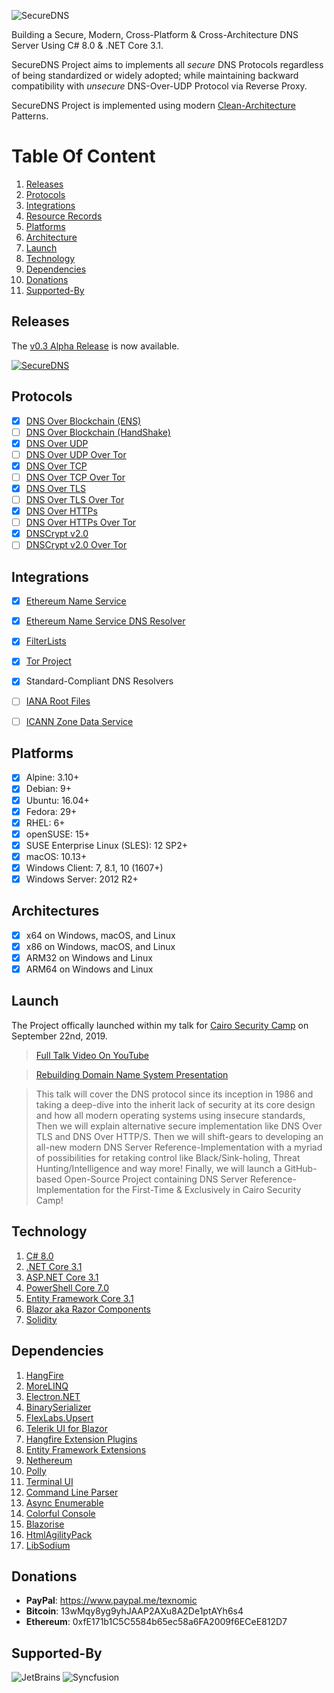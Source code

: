 ![SecureDNS](https://raw.githubusercontent.com/Texnomic/SecureDNS/master/docs/Logo.png "SecureDNS")

Building a Secure, Modern, Cross-Platform & Cross-Architecture DNS Server Using C# 8.0 & .NET Core 3.1.

SecureDNS Project aims to implements all *secure* DNS Protocols regardless of being standardized or widely adopted; while maintaining backward compatibility with *unsecure* DNS-Over-UDP Protocol via Reverse Proxy.

SecureDNS Project is implemented using modern [Clean-Architecture](https://www.amazon.com/Clean-Architecture-Craftsmans-Software-Structure/dp/0134494164) Patterns.

# Table Of Content

1. [Releases](#Releases)
2. [Protocols](#Protocols)
3. [Integrations](#Integrations)
4. [Resource Records](https://github.com/Texnomic/SecureDNS/wiki/Supported-Resource-Records)
5. [Platforms](#Platforms)
6. [Architecture](#Architecture)
7. [Launch](#Launch)
8. [Technology](#Technology)
9. [Dependencies](#Dependencies)
10. [Donations](#Donations)
11. [Supported-By](#Supported-By)

## Releases

The [v0.3 Alpha Release](https://github.com/Texnomic/SecureDNS/releases/tag/v0.3-alpha) is now available.

[![SecureDNS](https://raw.githubusercontent.com/Texnomic/SecureDNS/master/docs/YouTube.png)](https://www.youtube.com/embed/24QwvJ1VTmQ)


## Protocols

- [x] [DNS Over Blockchain (ENS)](https://ens.domains/)
- [ ] [DNS Over Blockchain (HandShake)](https://handshake.org/)
- [X] [DNS Over UDP](https://tools.ietf.org/html/rfc1035)
- [ ] [DNS Over UDP Over Tor](https://tools.ietf.org/html/rfc1035)
- [X] [DNS Over TCP](https://tools.ietf.org/html/rfc1035)
- [ ] [DNS Over TCP Over Tor](https://tools.ietf.org/html/rfc1035)
- [x] [DNS Over TLS](https://tools.ietf.org/html/rfc7858)
- [ ] [DNS Over TLS Over Tor](https://tools.ietf.org/html/rfc7858)
- [x] [DNS Over HTTPs](https://tools.ietf.org/html/rfc8484)
- [ ] [DNS Over HTTPs Over Tor](https://tools.ietf.org/html/rfc8484)
- [X] [DNSCrypt v2.0](https://dnscrypt.info/)
- [ ] [DNSCrypt v2.0 Over Tor](https://dnscrypt.info/)

## Integrations

- [x] [Ethereum Name Service](https://ens.domains/)
- [x] [Ethereum Name Service DNS Resolver](https://github.com/ensdomains/resolvers)
- [x] [FilterLists](https://github.com/collinbarrett/FilterLists)
- [x] [Tor Project](https://www.torproject.org/)
- [x] Standard-Compliant DNS Resolvers
- [ ] [IANA Root Files](https://www.iana.org/domains/root/files)
- [ ] [ICANN Zone Data Service](https://czds.icann.org/home)


## Platforms

- [x] Alpine: 3.10+
- [x] Debian: 9+
- [x] Ubuntu: 16.04+
- [x] Fedora: 29+
- [x] RHEL: 6+
- [x] openSUSE: 15+
- [x] SUSE Enterprise Linux (SLES): 12 SP2+
- [x] macOS: 10.13+
- [x] Windows Client: 7, 8.1, 10 (1607+)
- [x] Windows Server: 2012 R2+

## Architectures

- [x] x64 on Windows, macOS, and Linux
- [x] x86 on Windows, macOS, and Linux
- [x] ARM32 on Windows and Linux
- [x] ARM64 on Windows and Linux

## Launch

The Project offically launched within my talk for [Cairo Security Camp](https://cairosecuritycamp.com/sessions/rebuilding-the-domain-name-system/) on September 22nd, 2019.

>[Full Talk Video On YouTube](https://youtu.be/1Gxk40dmbFM)

>[Rebuilding Domain Name System Presentation](https://raw.githubusercontent.com/Texnomic/SecureDNS/master/docs/Rebuilding.DNS.pptx)

>This talk will cover the DNS protocol since its inception in 1986 and taking a deep-dive into the inherit lack of security at its core design and how all modern operating systems using insecure standards, Then we will explain alternative secure implementation like DNS Over TLS and DNS Over HTTP/S. Then we will shift-gears to developing an all-new modern DNS Server Reference-Implementation with a myriad of possibilities for retaking control like Black/Sink-holing, Threat Hunting/Intelligence and way more! Finally, we will launch a GitHub-based Open-Source Project containing DNS Server Reference-Implementation for the First-Time & Exclusively in Cairo Security Camp!

## Technology

1. [C# 8.0](https://docs.microsoft.com/en-us/dotnet/csharp/whats-new/csharp-8)
2. [.NET Core 3.1](https://dotnet.microsoft.com/download/dotnet-core/3.0)
3. [ASP.NET Core 3.1](https://dotnet.microsoft.com/download/dotnet-core/3.0)
4. [PowerShell Core 7.0](https://github.com/PowerShell/PowerShell)
5. [Entity Framework Core 3.1](https://docs.microsoft.com/en-us/ef/core/)
6. [Blazor aka Razor Components](https://dotnet.microsoft.com/apps/aspnet/web-apps/client)
7. [Solidity](https://github.com/ethereum/solidity)

## Dependencies

1. [HangFire](https://www.hangfire.io/)
2. [MoreLINQ](https://github.com/morelinq/MoreLINQ)
3. [Electron.NET](https://github.com/ElectronNET/Electron.NET)
4. [BinarySerializer](https://github.com/jefffhaynes/BinarySerializer)
5. [FlexLabs.Upsert](https://github.com/artiomchi/FlexLabs.Upsert)
6. [Telerik UI for Blazor](https://www.telerik.com/blazor-ui)
7. [Hangfire Extension Plugins](https://github.com/wanlitao/HangfireExtension)
8. [Entity Framework Extensions](https://entityframework-extensions.net)
9. [Nethereum](https://nethereum.com/)
10. [Polly](https://github.com/App-vNext/Polly)
11. [Terminal UI](https://github.com/migueldeicaza/gui.cs)
12. [Command Line Parser](https://github.com/commandlineparser/commandline)
13. [Async Enumerable](https://github.com/Dasync/AsyncEnumerable)
14. [Colorful Console](http://colorfulconsole.com/)
15. [Blazorise](https://blazorise.com/)
16. [HtmlAgilityPack](https://html-agility-pack.net/)
17. [LibSodium](https://github.com/jedisct1/libsodium)

## Donations

* **PayPal**: https://www.paypal.me/texnomic
* **Bitcoin**: 13wMqy8yg9yhJAAP2AXu8A2De1ptAYh6s4
* **Ethereum**: 0xfE171b1C5C5584b65ec58a6FA2009f6ECeE812D7

## Supported-By

![JetBrains](https://raw.githubusercontent.com/Texnomic/SecureDNS/master/docs/JetBrains.png "JetBrains")
![Syncfusion](https://raw.githubusercontent.com/Texnomic/SecureDNS/master/docs/Syncfusion.png "Syncfusion")
